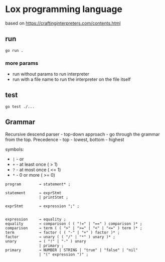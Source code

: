# Lox programming language

based on https://craftinginterpreters.com/contents.html

## run
```
go run .
```
### more params
* run without params to run interpreter
* run with a file name to run the interpreter on the file itself


## test
```
go test ./...
```


## Grammar

Recursive descend parser - top-down approach - go through the grammar from the top. Precedence - top - lowest, bottom - highest

symbols:
* `|` - or
* `+` - at least once ( > 1)
* `?` - at most once ( <= 1)
* `*` - 0 or more ( >= 0)

```
program        → statement* ;

statement      → exprStmt
               | printStmt ;

exprStmt       → expression ";" ;


expression     → equality ;
equality       → comparison ( ( "!=" | "==" ) comparison )* ;
comparison     → term ( ( ">" | ">=" | "<" | "<=" ) term )* ;
term           → factor ( ( "-" | "+" ) factor )* ;
factor         → unary ( ( "/" | "*" ) unary )* ;
unary          → ( "!" | "-" ) unary
               | primary ;
primary        → NUMBER | STRING | "true" | "false" | "nil"
               | "(" expression ")" ;
```